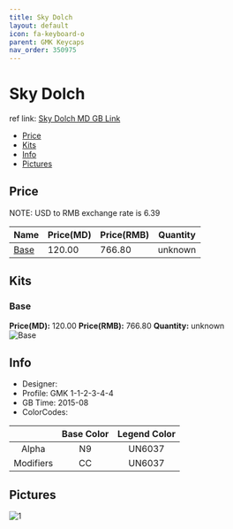 ```yaml
---
title: Sky Dolch
layout: default
icon: fa-keyboard-o
parent: GMK Keycaps
nav_order: 350975
---
```


# Sky Dolch

ref link: [Sky Dolch MD GB Link](https://www.massdrop.com/buy/gmk-sky-dolch)

* [Price](#price)
* [Kits](#kits)
* [Info](#info)
* [Pictures](#pictures)


## Price  
NOTE: USD to RMB exchange rate is 6.39

| Name          | Price(MD)    |  Price(RMB) | Quantity |
| ------------- | ------------ |  ---------- | -------- |
|[Base](#base)|120.00|766.80|unknown|


## Kits
### Base
**Price(MD):** 120.00    **Price(RMB):** 766.80    **Quantity:** unknown  
<img src="{{ 'assets/images/gmk-keycaps/skydolch/kits_pics/base.jpeg' | relative_url }}" alt="Base" class="image featured">


## Info
* Designer: 
* Profile: GMK 1-1-2-3-4-4
* GB Time: 2015-08
* ColorCodes:  

||Base Color      | Legend Color
|:-------------: |:-------------: | :------------:
|Alpha|N9|UN6037
|Modifiers|CC|UN6037

## Pictures
<img src="{{ 'assets/images/gmk-keycaps/skydolch/rendering_pics/1.jpg' | relative_url }}" alt="1" class="image featured">
